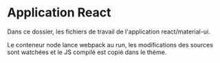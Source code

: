 # Application React

Dans ce dossier, les fichiers de travail de l'application react/material-ui.

Le conteneur node lance webpack au run, les modifications des sources sont watchées et le JS compilé est copié dans le thème.
